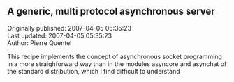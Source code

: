 ## A generic, multi protocol asynchronous server  
Originally published: 2007-04-05 05:35:23  
Last updated: 2007-04-05 05:35:23  
Author: Pierre Quentel  
  
This recipe implements the concept of asynchronous socket programming in a
more straighforward way than in the modules asyncore and asynchat of the
standard distribution, which I find difficult to understand